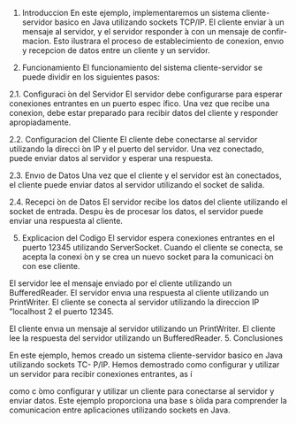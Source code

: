 1. Introduccion
En este ejemplo, implementaremos un sistema cliente-servidor basico en Java utilizando sockets
TCP/IP. El cliente enviar ́a un mensaje al servidor, y el servidor responder ́a con un mensaje de confir-
macion. Esto ilustrara el proceso de establecimiento de conexion, envıo y recepcion de datos entre un cliente y un servidor.

3. Funcionamiento
El funcionamiento del sistema cliente-servidor se puede dividir en los siguientes pasos:

2.1. Configuraci ́on del Servidor
El servidor debe configurarse para esperar conexiones entrantes en un puerto espec ́ıfico. Una vez que
recibe una conexion, debe estar preparado para recibir datos del cliente y responder apropiadamente.

2.2. Configuracion del Cliente
El cliente debe conectarse al servidor utilizando la direcci ́on IP y el puerto del servidor. Una vez
conectado, puede enviar datos al servidor y esperar una respuesta.

2.3. Envıo de Datos
Una vez que el cliente y el servidor est ́an conectados, el cliente puede enviar datos al servidor
utilizando el socket de salida.

2.4. Recepci ́on de Datos
El servidor recibe los datos del cliente utilizando el socket de entrada. Despu ́es de procesar los
datos, el servidor puede enviar una respuesta al cliente.


5. Explicacion del Codigo
El servidor espera conexiones entrantes en el puerto 12345 utilizando ServerSocket.
Cuando el cliente se conecta, se acepta la conexi ́on y se crea un nuevo socket para la comunicaci ́on
con ese cliente.

El servidor lee el mensaje enviado por el cliente utilizando un BufferedReader.
El servidor envıa una respuesta al cliente utilizando un PrintWriter.
El cliente se conecta al servidor utilizando la direccion IP ”localhost 2 el puerto 12345.

El cliente envıa un mensaje al servidor utilizando un PrintWriter.
El cliente lee la respuesta del servidor utilizando un BufferedReader.
5. Conclusiones

En este ejemplo, hemos creado un sistema cliente-servidor basico en Java utilizando sockets TC-
P/IP. Hemos demostrado como configurar y utilizar un servidor para recibir conexiones entrantes, as ́ı

como c ́omo configurar y utilizar un cliente para conectarse al servidor y enviar datos. Este ejemplo
proporciona una base s ́olida para comprender la comunicacion entre aplicaciones utilizando sockets en
Java.
